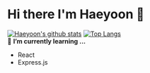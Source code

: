 # Hi there I'm Haeyoon 👋
[![Haeyoon's github stats](https://github-readme-stats.vercel.app/api?username=godbs129)](https://github.com/anuraghazra/github-readme-stats)
[![Top Langs](https://github-readme-stats.vercel.app/api/top-langs/?username=godbs129&hide=c%2B%2B)](https://github.com/anuraghazra/github-readme-stats)<br>
🌱 **I’m currently learning ...**
+ React
+ Express.js
<!--
**godbs129/godbs129** is a ✨ _special_ ✨ repository because its `README.md` (this file) appears on your GitHub profile.

Here are some ideas to get you started:

- 🔭 I’m currently working on ...
- 🌱 I’m currently learning ...
- 👯 I’m looking to collaborate on ...
- 🤔 I’m looking for help with ...
- 💬 Ask me about ...
- 📫 How to reach me: ...
- 😄 Pronouns: ...
- ⚡ Fun fact: ...
-->
